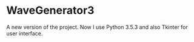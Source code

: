 # WaveGenerator3

A new version of the project. Now I use Python 3.5.3 and also Tkinter for user interface.
